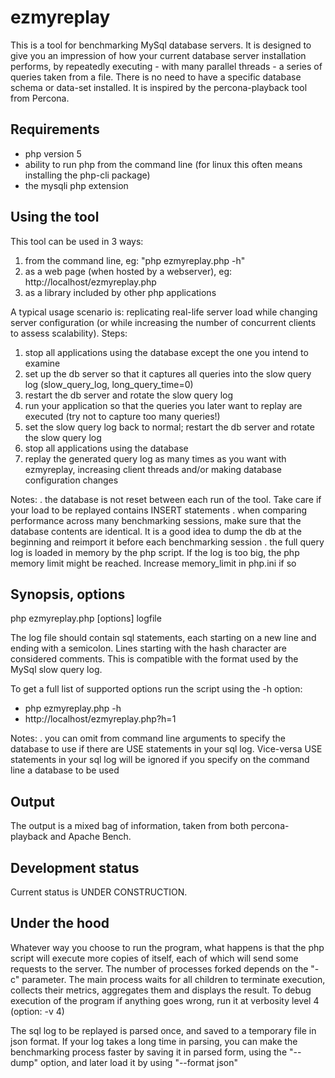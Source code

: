 ezmyreplay
==========

This is a tool for benchmarking MySql database servers.
It is designed to give you an impression of how your current database server
installation performs, by repeatedly executing - with many parallel threads - a
series of queries taken from a file.
There is no need to have a specific database schema or data-set installed.
It is inspired by the percona-playback tool from Percona.


Requirements
------------

- php version 5
- ability to run php from the command line (for linux this often means installing the php-cli package)
- the mysqli php extension


Using the tool
--------------

This tool can be used in 3 ways:
1. from the command line, eg: "php ezmyreplay.php -h"
2. as a web page (when hosted by a webserver), eg: http://localhost/ezmyreplay.php
3. as a library included by other php applications

A typical usage scenario is: replicating real-life server load while changing
server configuration (or while increasing the number of concurrent clients to
assess scalability).
Steps:
1. stop all applications using the database except the one you intend to examine
2. set up the db server so that it captures all queries into the slow query log (slow_query_log, long_query_time=0)
3. restart the db server and rotate the slow query log
4. run your application so that the queries you later want to replay are executed (try not to capture too many queries!)
5. set the slow query log back to normal; restart the db server and rotate the slow query log
6. stop all applications using the database
7. replay the generated query log as many times as you want with ezmyreplay,
   increasing client threads and/or making database configuration changes

Notes:
. the database is not reset between each run of the tool. Take care if your load
  to be replayed contains INSERT statements
. when comparing performance across many benchmarking sessions, make sure that the
  database contents are identical. It is a good idea to dump the db at the beginning
  and reimport it before each benchmarking session
. the full query log is loaded in memory by the php script. If the log is too big,
  the php memory limit might be reached. Increase memory_limit in php.ini if so


Synopsis, options
-----------------

php ezmyreplay.php [options] logfile

The log file should contain sql statements, each starting on a new line and ending with a semicolon.
Lines starting with the hash character are considered comments.
This is compatible with the format used by the MySql slow query log.

To get a full list of supported options run the script using the -h option:
* php ezmyreplay.php -h
* http://localhost/ezmyreplay.php?h=1

Notes:
. you can omit from command line arguments to specify the database to use if there
  are USE statements in your sql log. Vice-versa USE statements in your sql log
  will be ignored if you specify on the command line  a database to be used


Output
------

The output is a mixed bag of information, taken from both percona-playback and
Apache Bench.


Development status
------------------

Current status is UNDER CONSTRUCTION.


Under the hood
--------------

Whatever way you choose to run the program, what happens is that the php script will
execute more copies of itself, each of which will send some requests to the server.
The number of processes forked depends on the "-c" parameter.
The main process waits for all children to terminate execution, collects their
metrics, aggregates them and displays the result.
To debug execution of the program if anything goes wrong, run it at verbosity level 4 (option: -v 4)

The sql log to be replayed is parsed once, and saved to a temporary file in json format.
If your log takes a long time in parsing, you can make the benchmarking process
faster by saving it in parsed form, using the "--dump" option, and later load
it by using "--format json"
